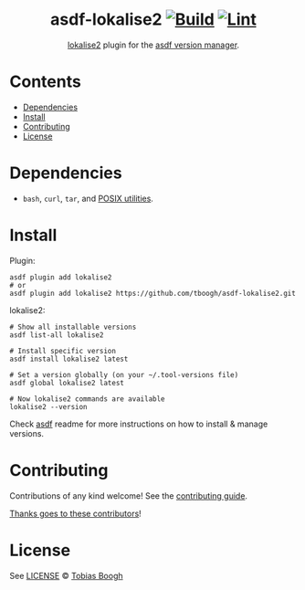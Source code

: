 <div align="center">

# asdf-lokalise2 [![Build](https://github.com/tboogh/asdf-lokalise2/actions/workflows/build.yml/badge.svg)](https://github.com/tboogh/asdf-lokalise2/actions/workflows/build.yml) [![Lint](https://github.com/tboogh/asdf-lokalise2/actions/workflows/lint.yml/badge.svg)](https://github.com/tboogh/asdf-lokalise2/actions/workflows/lint.yml)

[lokalise2](https://github.com/tboogh/lokalise2) plugin for the [asdf version manager](https://asdf-vm.com).

</div>

# Contents

- [Dependencies](#dependencies)
- [Install](#install)
- [Contributing](#contributing)
- [License](#license)

# Dependencies

- `bash`, `curl`, `tar`, and [POSIX utilities](https://pubs.opengroup.org/onlinepubs/9699919799/idx/utilities.html).

# Install

Plugin:

```shell
asdf plugin add lokalise2
# or
asdf plugin add lokalise2 https://github.com/tboogh/asdf-lokalise2.git
```

lokalise2:

```shell
# Show all installable versions
asdf list-all lokalise2

# Install specific version
asdf install lokalise2 latest

# Set a version globally (on your ~/.tool-versions file)
asdf global lokalise2 latest

# Now lokalise2 commands are available
lokalise2 --version
```

Check [asdf](https://github.com/asdf-vm/asdf) readme for more instructions on how to
install & manage versions.

# Contributing

Contributions of any kind welcome! See the [contributing guide](contributing.md).

[Thanks goes to these contributors](https://github.com/tboogh/asdf-lokalise2/graphs/contributors)!

# License

See [LICENSE](LICENSE) © [Tobias Boogh](https://github.com/tboogh/)
